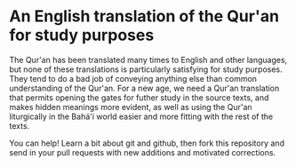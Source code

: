 # An English translation of the Qur'an for study purposes

The Qur'an has been translated many times to English and other languages, but none of these translations is particularly satisfying for study purposes. They tend to do a bad job of conveying anything else than common understanding of the Qur'an. For a new age, we need a Qur'an translation that permits opening the gates for futher study in the source texts, and makes hidden meanings more evident, as well as using the Qur'an liturgically in the Bahá'í world easier and more fitting with the rest of the texts.

You can help! Learn a bit about git and github, then fork this repository and send in your pull requests with new additions and motivated corrections.
